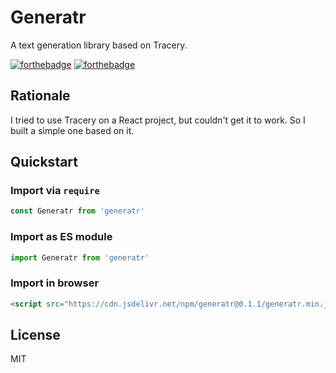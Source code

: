 # Generatr
A text generation library based on Tracery.

[![forthebadge](https://forthebadge.com/images/badges/gluten-free.svg)](https://forthebadge.com)
[![forthebadge](https://forthebadge.com/images/badges/made-with-javascript.svg)](https://forthebadge.com)

## Rationale
I tried to use Tracery on a React project, but couldn't get it to work. So I built a simple one based on it.

## Quickstart
### Import via `require`
```javascript
const Generatr from 'generatr'
```

### Import as ES module
```javascript
import Generatr from 'generatr'
```

### Import in browser
```html
<script src="https://cdn.jsdelivr.net/npm/generatr@0.1.1/generatr.min.js"></script>
```

## License
MIT
